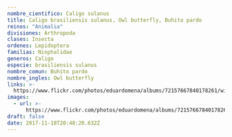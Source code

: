 ```yaml
---
nombre_cientifico: Caligo sulanus
title: Caligo brasiliensis sulanus, Owl butterfly, Buhito pardo
reinos: "Animalia"
divisiones: Arthropoda
clases: Insecta
ordenes: Lepidoptera
familias: Ninphalidae
generos: Caligo
especie: brasiliensis sulanus
nombre_comun: Buhito pardo
nombre_ingles: Owl butterfly
links: >-
  https://www.flickr.com/photos/eduardomena/albums/72157667840178261/with/32252193644/
images:
  - url: >-
      https://www.flickr.com/photos/eduardomena/albums/72157667840178261/with/32252193644/
draft: false
date: 2017-11-18T20:48:20.632Z
---
```


